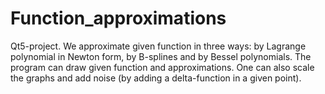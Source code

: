 # Function_approximations
Qt5-project. We approximate given function in three ways: by Lagrange polynomial in Newton form, by B-splines and by Bessel polynomials. The program can draw given function and approximations. One can also scale the graphs and add noise (by adding a delta-function in a given point).
